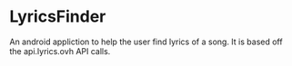 # LyricsFinder
An android appliction to help the user find lyrics of a song.
It is based off the api.lyrics.ovh API calls.
